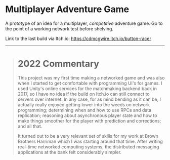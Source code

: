 # Multiplayer Adventure Game

A prototype of an idea for a multiplayer, _competitive_ adventure game. Go to the point of a working network test before shelving.

Link to the last build via Itch.io: https://cdmcgwire.itch.io/button-racer

----

> # 2022 Commentary
>
> This project was my first time making a networked game and was also 
> when I started to get comfortable with programming UI's for games. I
> used Unity's online services for the matchmaking backend back in 2017,
> so I have no idea if the build on Itch.io can still connect to servers
> over internet. In any case, for as mind bending as it can be, I
> actually really enjoyed getting lower into the weeds on network
> programming; determining when and how to use RPCs and data
> replication; reasoning about asynchronous player state and how to
> make things smoother for the player with prediction and corrections;
> and all that.
>
> It turned out to be a very relevant set of skills for my work at Brown
> Brothers Harriman which I was starting around that time.
> After writing real-time networked computing systems, the distributed
> messaging applications at the bank felt considerably simpler.
